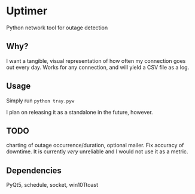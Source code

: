 # Uptimer
 Python network tool for outage detection

## Why?
 I want a tangible, visual representation of how often my connection goes out every day. Works for any connection, and will yield a CSV file as a log.
 
## Usage
 Simply run 
 `python tray.pyw`
 
 I plan on releasing it as a standalone in the future, however.
 
## TODO
 charting of outage occurrence/duration, optional mailer.
 Fix accuracy of downtime. It is currently *very* unreliable and I would not use it as a metric.
 
## Dependencies
 PyQt5, schedule, socket, win10Ttoast
 
